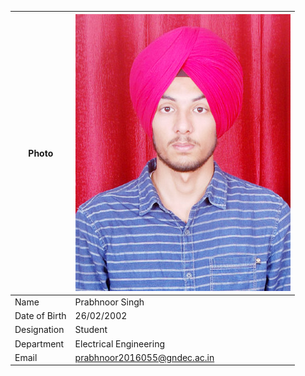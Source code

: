 | Photo | ![Display picture](Photos/Prabh.jpg) 
| ------ | -------- |
| Name | Prabhnoor Singh |
| Date of Birth | 26/02/2002 |
| Designation | Student |
| Department | Electrical Engineering |
| Email | prabhnoor2016055@gndec.ac.in |